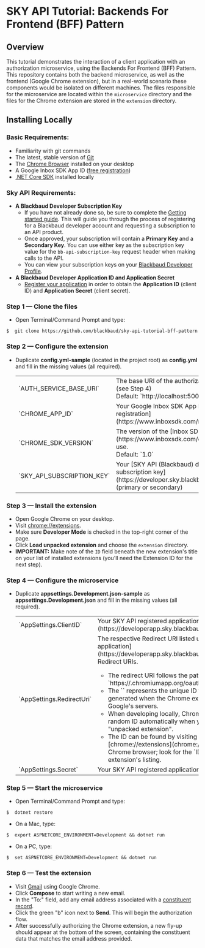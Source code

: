 # SKY API Tutorial: Backends For Frontend (BFF) Pattern

## Overview
This tutorial demonstrates the interaction of a client application with an authorization microservice, using the Backends For Frontend (BFF) Pattern. This repository contains both the backend microservice, as well as the frontend (Google Chrome extension), but in a real-world scenario these components would be isolated on different machines. The files responsible for the microservice are located within the `microservice` directory and the files for the Chrome extension are stored in the `extension` directory.

## Installing Locally

### Basic Requirements:

- Familiarity with git commands
- The latest, stable version of [Git](https://git-scm.com/)
- The [Chrome Browser](https://www.google.com/chrome/browser/desktop/) installed on your desktop
- A Google Inbox SDK App ID ([free registration](https://www.inboxsdk.com/register))
- [.NET Core SDK](https://www.microsoft.com/net/core) installed locally

### Sky API Requirements:

- **A Blackbaud Developer Subscription Key**
    - If you have not already done so, be sure to complete the [Getting started guide](https://apidocs.sky.blackbaud.com/docs/getting-started/). This will guide you through the process of registering for a Blackbaud developer account and requesting a subscription to an API product.
    - Once approved, your subscription will contain a **Primary Key** and a **Secondary Key**.  You can use either key as the subscription key value for the `bb-api-subscription-key` request header when making calls to the API.
    - You can view your subscription keys on your [Blackbaud Developer Profile](https://developer.sky.blackbaud.com/developer).
- **A Blackbaud Developer Application ID and Application Secret**
    - [Register your application](https://developerapp.sky.blackbaud.com/applications) in order to obtain the **Application ID** (client ID) and **Application Secret** (client secret).


### Step 1 — Clone the files
- Open Terminal/Command Prompt and type:
```
$  git clone https://github.com/blackbaud/sky-api-tutorial-bff-pattern
```

### Step 2 — Configure the extension
- Duplicate **config.yml-sample** (located in the project root) as **config.yml** and fill in the missing values (all required).
    <table>
        <tr>
            <td>`AUTH_SERVICE_BASE_URI`</td>
            <td>
                The base URI of the authorization microservice (see Step 4)<br>
                Default: `http://localhost:5000/`
            </td>
        </tr>
        <tr>
            <td>`CHROME_APP_ID`</td>
            <td>Your Google Inbox SDK App ID ([free registration](https://www.inboxsdk.com/register)).</td>
        </tr>
        <tr>
            <td>`CHROME_SDK_VERSION`</td>
            <td>The version of the [Inbox SDK](https://www.inboxsdk.com/docs/#InboxSDK) to use.<br>Default: `1.0`</td>
        </tr>
        <tr>
            <td>`SKY_API_SUBSCRIPTION_KEY`</td>
            <td>Your [SKY API (Blackbaud) developer subscription key](https://developer.sky.blackbaud.com/developer) (primary or secondary)</td>
        </tr>
    </table>

### Step 3 — Install the extension
- Open Google Chrome on your desktop.
- Visit [chrome://extensions](chrome://extensions).
- Make sure **Developer Mode** is checked in the top-right corner of the page.
- Click **Load unpacked extension** and choose the `extension` directory.
- **IMPORTANT:** Make note of the `ID` field beneath the new extension's title on your list of installed extensions (you'll need the Extension ID for the next step).

### Step 4 — Configure the microservice
- Duplicate **appsettings.Development.json-sample** as **appsettings.Development.json** and fill in the missing values (all required).
    <table>
        <tr>
            <td>`AppSettings.ClientID`</td>
            <td>
                Your SKY API registered application's [Application ID](https://developerapp.sky.blackbaud.com/applications)
            </td>
        </tr>
        <tr>
            <td>`AppSettings.RedirectUri`</td>
            <td>
                The respective Redirect URI listed under your [registered application](https://developerapp.sky.blackbaud.com/applications)'s Redirect URIs.<br>
                <ul>
                  <li>The redirect URI follows the pattern `https://<extension-id>.chromiumapp.org/oauth2`.</li>
                  <li>The `<extension-id>` represents the unique ID that is automatically generated when the Chrome extension is uploaded to Google's servers.</li>
                  <li>When developing locally, Chrome generates a random ID automatically when you load it as an "unpacked extension".</li>
                  <li>The ID can be found by visiting [chrome://extensions](chrome://extensions) in your Chrome browser; look for the `ID` label beneath the extension's listing.</li>
                </ul>
            </td>
        </tr>
        <tr>
            <td>`AppSettings.Secret`</td>
            <td>Your SKY API registered application's Application Secret</td>
        </tr>
    </table>

### Step 5 — Start the microservice
- Open Terminal/Command Prompt and type:
```
$  dotnet restore
```
- On a Mac, type:
```
$  export ASPNETCORE_ENVIRONMENT=Development && dotnet run
```
- On a PC, type:
```
$  set ASPNETCORE_ENVIRONMENT=Development && dotnet run
```

### Step 6 — Test the extension
- Visit [Gmail](http://mail.google.com/) using Google Chrome.
- Click **Compose** to start writing a new email.
- In the "To:" field, add any email address associated with a [constituent record](https://renxt.blackbaud.com/lists/constituents).
- Click the green "b" icon next to **Send**. This will begin the authorization flow.
- After successfully authorizing the Chrome extension, a new fly-up should appear at the bottom of the screen, containing the constituent data that matches the email address provided.
